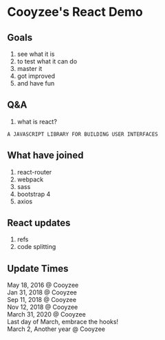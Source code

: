 # Cooyzee's React Demo

## Goals
1. see what it is
1. to test what it can do
1. master it
1. got improved
1. and have fun

## Q&A
1. what is react?
```
A JAVASCRIPT LIBRARY FOR BUILDING USER INTERFACES
```

## What have joined
1. react-router
1. webpack
1. sass
1. bootstrap 4
1. axios

## React updates
1. refs
1. code splitting

## Update Times
May 18, 2016 @ Cooyzee  
Jan 31, 2018 @ Cooyzee  
Sep 11, 2018 @ Cooyzee  
Nov 12, 2018 @ Cooyzee  
March 31, 2020 @ Cooyzee  
Last day of March, embrace the hooks!   
March 2, Another year @ Cooyzee

